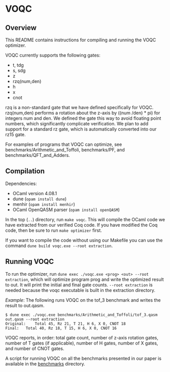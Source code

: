 # VOQC

## Overview

This README contains instructions for compiling and running the VOQC optimizer.

VOQC currently supports the following gates:
* t, tdg
* s, sdg
* z
* rzq(num,den)
* h
* x
* cnot

rzq is a non-standard gate that we have defined specifically for VOQC. rzq(num,den) performs a rotation about the z-axis by ((num /den) * pi) for integers num and den. We defined the gate this way to avoid floating point numbers, which significantly complicate verification. We plan to add support for a standard rz gate, which is automatically converted into our rz15 gate.

For examples of programs that VOQC can optimize, see benchmarks/Arithmetic_and_Toffoli, benchmarks/PF, and benchmarks/QFT_and_Adders.

## Compilation

Dependencies:
  * OCaml version 4.08.1 
  * dune (`opam install dune`)
  * menhir (`opam install menhir`)
  * OCaml OpenQASM parser (`opam install openQASM`)

In the top (`..`) directory, run `make voqc`. This will compile the OCaml code we have extracted from our verified Coq code. If you have modified the Coq code, then be sure to run `make optimizer` first.

If you want to compile the code without using our Makefile you can use the command `dune build voqc.exe --root extraction`.

## Running VOQC

To run the optimizer, run `dune exec ./voqc.exe <prog> <out> --root extraction`, which will optimize program prog and write the optimized result to out. It will print the initial and final gate counts. `--root extraction` is needed because the voqc executable is built in the extraction directory.

*Example*: The following runs VOQC on the tof_3 benchmark and writes the result to out.qasm.
```
$ dune exec ./voqc.exe benchmarks/Arithmetic_and_Toffoli/tof_3.qasm out.qasm --root extraction
Original:	 Total 45, Rz 21, T 21, H 6, X 0, CNOT 18
Final:	 Total 40, Rz 18, T 15, H 6, X 0, CNOT 16
```
VOQC reports, in order: total gate count, number of z-axis rotation gates, number of T gates (if applicable), number of H gates, number of X gates, and number of CNOT gates.

A script for running VOQC on all the benchmarks presented in our paper is available in the [benchmarks](benchmarks) directory.

